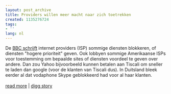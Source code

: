 ```yaml
---
layout: post_archive
title: Providers willen meer macht naar zich toetrekken
created: 1135276724
tags:
- ''
lang: nl
---
```

De [BBC schrijft](http://news.bbc.co.uk/1/hi/technology/4552138.stm) internet providers (ISP) sommige diensten blokkeren, of diensten "hogere prioriteit" geven. Ook lobbyen sommige Amerikaanse ISPs voor toestemming om  bepaalde sites of diensten voordeel te geven over andere. Dan zou Yahoo bijvoorbeeld kunnen betalen aan Tiscali om sneller te laden dan google (voor de klanten van Tiscali dus). In Duitsland bleek eerder al dat vodaphone Skype geblokkeerd had voor al haar klanten.<br /><br />[read more](http://news.bbc.co.uk/1/hi/technology/4552138.stm)&nbsp;|&nbsp;[digg story](http://digg.com/technology/Towards_a_Two-Tier_Internet)
